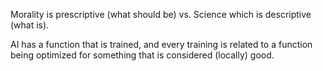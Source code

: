Morality is prescriptive (what should be) vs. Science which is descriptive (what is).

AI has a function that is trained, and every training is related to a function being optimized for something that is considered (locally) good.